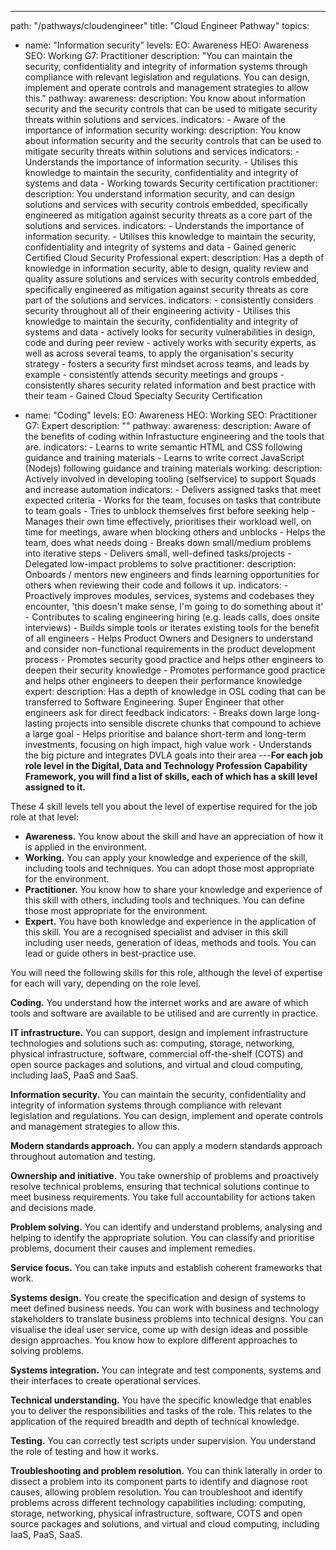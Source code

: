 ---
path: "/pathways/cloudengineer"
title: "Cloud Engineer Pathway"
topics:
  - name: "Information security"
    levels:
      EO: Awareness
      HEO: Awareness
      SEO: Working
      G7: Practitioner
    description: "You can maintain the security, confidentiality and integrity of information systems through compliance with relevant legislation and regulations. You can design, implement and operate controls and management strategies to allow this."
    pathway:
      awareness:
        description: You know about information security and the security controls that can be used to mitigate security threats within solutions and services.
        indicators:
          - Aware of the importance of information security
      working:
        description: You know about information security and the security controls that can be used to mitigate security threats within solutions and services
        indicators:
          - Understands the importance of information security.
          - Utilises this knowledge to maintain the security, confidentiality and integrity of systems and data
          - Working towards Security certification
      practitioner:
        description: You understand information security, and can design solutions and services with security controls embedded, specifically engineered as mitigation against security threats as a core part of the solutions and services.
        indicators:
          - Understands the importance of information security.
          - Utilises this knowledge to maintain the security, confidentiality and integrity of systems and data
          - Gained generic Certified Cloud Security Professional
      expert:
        description: Has a depth of knowledge in information security, able to design, quality review and quality assure solutions and services with security controls embedded, specifically engineered as mitigation against security threats as core part of the solutions and services.
        indicators:
          - consistently considers security throughout all of their engineering activity
          - Utilises this knowledge to maintain the security, confidentiality and integrity of systems and data
          - actively looks for security vulnerabilities in design, code and during peer review
          - actively works with security experts, as well as across several teams, to apply the organisation's security strategy
          - fosters a security first mindset across teams, and leads by example
          - consistently attends security meetings and groups
          - consistently shares security related information and best practice with their team
          - Gained Cloud Specialty Security Certification

  - name: "Coding"
    levels:
      EO: Awareness
      HEO: Working
      SEO: Practitioner
      G7: Expert
    description: ""
    pathway:
      awareness:
        description: Aware of the benefits of coding within Infrastucture engineering and the tools that are.
        indicators:
          - Learns to write semantic HTML and CSS following guidance and training materials
          - Learns to write correct JavaScript (Nodejs) following guidance and training materials
      working:
        description: Actively involved in developing tooling (selfservice) to support Squads and increase automation
        indicators:
          - Delivers assigned tasks that meet expected criteria
          - Works for the team, focuses on tasks that contribute to team goals
          - Tries to unblock themselves first before seeking help
          - Manages their own time effectively, prioritises their workload well, on time for meetings, aware when blocking others and unblocks
          - Helps the team, does what needs doing
          - Breaks down small/medium problems into iterative steps
          - Delivers small, well-defined tasks/projects
          - Delegated low-impact problems to solve
      practitioner:
        description: Onboards / mentors new engineers and finds learning opportunities for others when reviewing their code and follows it up.
        indicators:
          - Proactively improves modules, services, systems and codebases they encounter, 'this doesn't make sense, I'm going to do something about it'
          - Contributes to scaling engineering hiring (e.g. leads calls, does onsite interviews)
          - Builds simple tools or iterates existing tools for the benefit of all engineers
          - Helps Product Owners and Designers to understand and consider non-functional requirements in the product development process
          - Promotes security good practice and helps other engineers to deepen their security knowledge
          - Promotes performance good practice and helps other engineers to deepen their performance knowledge
      expert:
        description: Has a depth of knowledge in OSL coding that can be transferred to Software Engineering.  Super Engineer that other engineers ask for direct feedback
        indicators:
          - Breaks down large long-lasting projects into sensible discrete chunks that compound to achieve a large goal
          - Helps prioritise and balance short-term and long-term investments, focusing on high impact, high value work
          - Understands the big picture and integrates DVLA goals into their area
---**For each job role level in the Digital, Data and Technology Profession Capability Framework, you will find a list of skills, each of which has a skill level assigned to it.**

These 4 skill levels tell you about the level of expertise required for the job role at that level:

- **Awareness.** You know about the skill and have an appreciation of how it is applied in the environment.
- **Working.** You can apply your knowledge and experience of the skill, including tools and techniques. You can adopt those most appropriate for the environment.
- **Practitioner.** You know how to share your knowledge and experience of this skill with others, including tools and techniques. You can define those most appropriate for the environment.
- **Expert.** You have both knowledge and experience in the application of this skill. You are a recognised specialist and adviser in this skill including user needs, generation of ideas, methods and tools. You can lead or guide others in best-practice use.

You will need the following skills for this role, although the level of expertise for each will vary, depending on the role level.

**Coding.** You understand how the internet works and are aware of which tools and software are available to be utilised and are currently in practice.

**IT infrastructure.** You can support, design and implement infrastructure technologies and solutions such as: computing, storage, networking, physical infrastructure, software, commercial off-the-shelf (COTS) and open source packages and solutions, and virtual and cloud computing, including IaaS, PaaS and SaaS.

**Information security.** You can maintain the security, confidentiality and integrity of information systems through compliance with relevant legislation and regulations. You can design, implement and operate controls and management strategies to allow this.

**Modern standards approach.** You can apply a modern standards approach throughout automation and testing.

**Ownership and initiative.** You take ownership of problems and proactively resolve technical problems, ensuring that technical solutions continue to meet business requirements. You take full accountability for actions taken and decisions made.

**Problem solving.** You can identify and understand problems, analysing and helping to identify the appropriate solution. You can classify and prioritise problems, document their causes and implement remedies.

**Service focus.** You can take inputs and establish coherent frameworks that work.

**Systems design.** You create the specification and design of systems to meet defined business needs. You can work with business and technology stakeholders to translate business problems into technical designs. You can visualise the ideal user service, come up with design ideas and possible design approaches. You know how to explore different approaches to solving problems.

**Systems integration.** You can integrate and test components, systems and their interfaces to create operational services.

**Technical understanding.** You have the specific knowledge that enables you to deliver the responsibilities and tasks of the role. This relates to the application of the required breadth and depth of technical knowledge.

**Testing.** You can correctly test scripts under supervision. You understand the role of testing and how it works.

**Troubleshooting and problem resolution.** You can think laterally in order to dissect a problem into its component parts to identify and diagnose root causes, allowing problem resolution. You can troubleshoot and identify problems across different technology capabilities including: computing, storage, networking, physical infrastructure, software, COTS and open source packages and solutions, and virtual and cloud computing, including IaaS, PaaS, SaaS.

